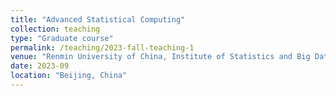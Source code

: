 ```yaml
---
title: "Advanced Statistical Computing"
collection: teaching
type: "Graduate course"
permalink: /teaching/2023-fall-teaching-1
venue: "Renmin University of China, Institute of Statistics and Big Data"
date: 2023-09
location: "Beijing, China"
---
```


